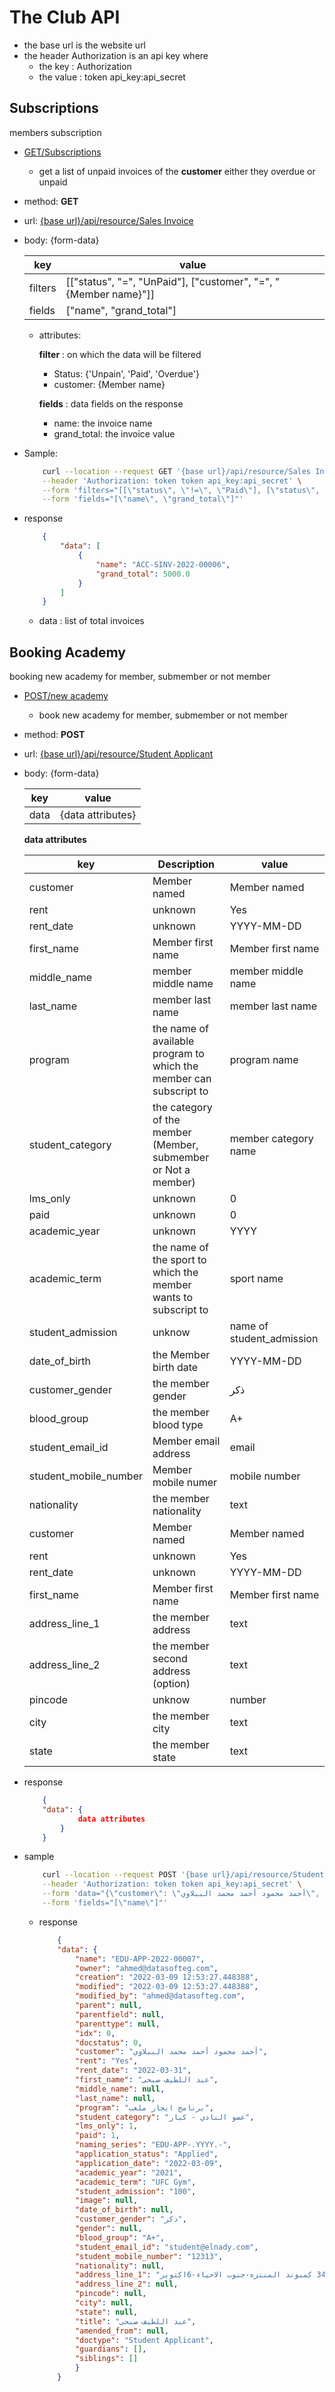 # The Club API

* the base url is the website url
* the header Authorization is an api key where
    * the key : Authorization
    * the value : token api_key:api_secret

## Subscriptions
members subscription

* [GET/Subscriptions]()

    * get a list of unpaid invoices of the __customer__ either they overdue
    or unpaid

* method: __GET__

* url: [{base url}/api/resource/Sales Invoice]()

* body: {form-data}
        
    | key           |        value  |
    | ------------- |---------------|
    | filters       | [["status", "=", "UnPaid"], ["customer", "=", "{Member name}"]] |
    | fields        | ["name", "grand_total"]     |


    * attributes: 
        
        __filter__ : on which the data will be filtered

        * Status: {'Unpain', 'Paid', 'Overdue'}
        * customer: {Member name}
    
        __fields__ : data fields on the response
        
        * name: the invoice name
        * grand_total: the invoice value
        
* Sample:
  
    ```bash
        curl --location --request GET '{base url}/api/resource/Sales Invoice' \
        --header 'Authorization: token token api_key:api_secret' \
        --form 'filters="[[\"status\", \"!=\", \"Paid\"], [\"status\", \"!=\", \"Cancelled\"], [\"customer\", \"=\", \"أحمد محمود أحمد محمد الببلاوي\"]]"' \
        --form 'fields="[\"name\", \"grand_total\"]"'
    ```

* response

    ```json
        {
            "data": [
                {
                    "name": "ACC-SINV-2022-00006",
                    "grand_total": 5000.0
                }
            ]
        }
    ```
    * data : list of total invoices
    


## Booking Academy
booking new academy for member, submember or not member

* [POST/new academy]()
   
    * book new academy for member, submember or not member 
    
* method: __POST__

* url: [{base url}/api/resource/Student Applicant]()

* body: {form-data}

    | key           |        value  |
    | ------------- |---------------|
    | data          | {data attributes} |
 


    __data attributes__

    | key                   | Description                                                        | value                                  |
    |-----------------------|--------------------------------------------------------------------|----------------------------------------|
    | customer              | Member named                                                       | Member named                           |
    | rent                  | unknown                                                            | Yes|No                                 |
    | rent_date             | unknown                                                            | YYYY-MM-DD                             |
    | first_name            | Member first name                                                  | Member first name                      |
    | middle_name           | member middle name                                                 | member middle name                     |
    | last_name             | member last name                                                   | member last name                       |
    | program               | the name of available program to which the member can subscript to | program name                           |
    | student_category      | the category of the member (Member, submember or Not a member)     | member category name                   |
    | lms_only              | unknown                                                            | 0 | 1                                  |
    | paid                  | unknown                                                            | 0 | 1                                  |
    | academic_year         | unknown                                                            | YYYY                                   |
    | academic_term         | the name of the sport to which the member wants to subscript to    | sport name                             |
    | student_admission     | unknow                                                             | name of student_admission              |
    | date_of_birth         | the Member birth date                                              | YYYY-MM-DD                             |
    | customer_gender       | the member gender                                                  | ذكر  |  انثي                           |
    | blood_group           | the member blood type                                              | A+ | A- | B+ | B- | O+ | O-| AB+ | AB- |
    | student_email_id      | Member email address                                               | email                                  |
    | student_mobile_number | Member mobile numer                                                | mobile number                           |
    | nationality           | the member nationality                                             | text                                   |
    | customer       | Member named                       | Member named      |
    | rent           | unknown                            | Yes|No            |
    | rent_date      | unknown                            | YYYY-MM-DD        |
    | first_name     | Member first name                  | Member first name |
    | address_line_1 | the member address                 | text              |
    | address_line_2 | the member second address (option) | text              |
    | pincode        | unknow                             | number            |
    | city           | the member city                    | text              |
    | state          | the member state                   | text              |



* response

    ```json
        {
        "data": {
                data attributes
            }
        }
    ```

* sample 

    ```bash
        curl --location --request POST '{base url}/api/resource/Student Applicant' \
        --header 'Authorization: token token api_key:api_secret' \
        --form 'data="{\"customer\": \"أحمد محمود أحمد محمد الببلاوي\", \"rent\": \"Yes\", \"rent_date\":\"2022-03-31\", \"first_name\":\"عبد اللطيف صبحى\", \"program\":\"برنامج ايجار ملعب\",  \"academic_term\":\"UFC Gym\", \"student_admission\":\"100\",  \"student_category\":\"عضو النادي - كبار\", \"paid\":\"1\", \"lms_only\": \"1\", \"blood_group\":\"A+\", \"customer_gender\":\"ذكر\", \"student_mobile_number\":\"12313\", \"address_line_1\":\"م 34 كمبوند المنتزه-جنوب الاحياء-6اكتوبر\", \"pin_code\":\"12332\", \"student_email_id\": \"student@elnady.com\"}"' \
        --form 'fields="[\"name\"]"'
    ```

    * response
    
        ```json
            {
            "data": {
                "name": "EDU-APP-2022-00007",
                "owner": "ahmed@datasofteg.com",
                "creation": "2022-03-09 12:53:27.448388",
                "modified": "2022-03-09 12:53:27.448388",
                "modified_by": "ahmed@datasofteg.com",
                "parent": null,
                "parentfield": null,
                "parenttype": null,
                "idx": 0,
                "docstatus": 0,
                "customer": "أحمد محمود أحمد محمد الببلاوي",
                "rent": "Yes",
                "rent_date": "2022-03-31",
                "first_name": "عبد اللطيف صبحى",
                "middle_name": null,
                "last_name": null,
                "program": "برنامج ايجار ملعب",
                "student_category": "عضو النادي - كبار",
                "lms_only": 1,
                "paid": 1,
                "naming_series": "EDU-APP-.YYYY.-",
                "application_status": "Applied",
                "application_date": "2022-03-09",
                "academic_year": "2021",
                "academic_term": "UFC Gym",
                "student_admission": "100",
                "image": null,
                "date_of_birth": null,
                "customer_gender": "ذكر",
                "gender": null,
                "blood_group": "A+",
                "student_email_id": "student@elnady.com",
                "student_mobile_number": "12313",
                "nationality": null,
                "address_line_1": "م 34 كمبوند المنتزه-جنوب الاحياء-6اكتوبر",
                "address_line_2": null,
                "pincode": null,
                "city": null,
                "state": null,
                "title": "عبد اللطيف صبحى",
                "amended_from": null,
                "doctype": "Student Applicant",
                "guardians": [],
                "siblings": []
                }
            }
        ```

